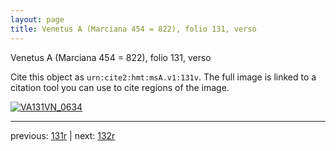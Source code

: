 ```yaml
---
layout: page
title: Venetus A (Marciana 454 = 822), folio 131, verso
---
```


Venetus A (Marciana 454 = 822), folio 131, verso

Cite this object as `urn:cite2:hmt:msA.v1:131v`.  The full image is linked to a citation tool you can use to cite regions of the image.

[![VA131VN_0634](http://www.homermultitext.org/iipsrv?IIIF=/project/homer/pyramidal/deepzoom/hmt/vaimg/2017a/VA131VN_0634.tif/full/800,/0/default.jpg)](http://www.homermultitext.org/ict2/?urn=urn:cite2:hmt:vaimg.2017a:VA131VN_0634) 

---

previous:  [131r](../131r/) | next: [132r](../132r/)